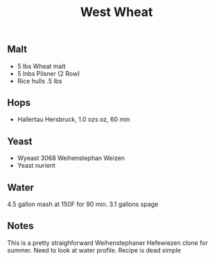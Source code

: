﻿---
layout: post
title: West Wheat
tags: [ beer ]
---
## Malt
-  5 lbs Wheat malt
-  5 lnbs Pilsner (2 Row) 
-  Rice hulls .5 lbs 
## Hops
-  Hallertau Hersbruck, 1.0 ozs oz, 60 min
## Yeast
-  Wyeast 3068 Weihenstephan Weizen
-  Yeast nurient
## Water
4.5 gallon mash at 150F for 90 min. 3.1 gallons spage 
## Notes
This is a pretty straighforward Weihenstephaner Hefewiezen clone for summer. Need to look at water profile. Recipe is dead simple

